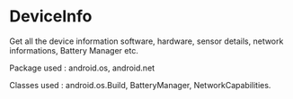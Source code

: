 # DeviceInfo
Get all the device information software, hardware, sensor details, network informations, Battery Manager etc.

Package used : android.os, android.net

Classes used : android.os.Build, BatteryManager, NetworkCapabilities.

